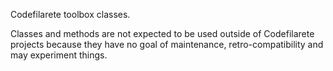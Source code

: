 Codefilarete toolbox classes.

Classes and methods are not expected to be used outside of Codefilarete projects because they have no goal of maintenance, retro-compatibility and may experiment things.
